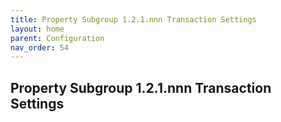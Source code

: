 ```yaml
---
title: Property Subgroup 1.2.1.nnn Transaction Settings
layout: home
parent: Configuration
nav_order: 54
---
```


## Property Subgroup 1.2.1.nnn Transaction Settings

##